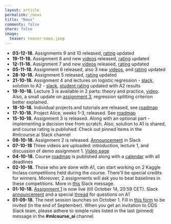 ```yaml
---
layout: article
permalink: /news
title: "News"
comments: false
share: false
image:
  teaser: teaser-news.jpeg
---
```

- **03-12-18.** Assignments 9 and 10 released, [rating](https://goo.gl/vMHdED) updated
- **19-11-18.** Assignment 8 and new [videos](video) released, [rating](https://goo.gl/vMHdED) updated
- **12-11-18.** Assignment 7 and new [videos](video) released, [rating](https://goo.gl/vMHdED) updated
- **05-11-18.** Assignment 6 released, also 3 new [videos](video), and [rating](https://goo.gl/vMHdED) updated
- **28-10-18.** Assignment 5 released, [rating](https://goo.gl/vMHdED) updated
- **21-10-18.** Assignment 4 and lectures on logistic regression - [slack](https://opendatascience.slack.com/archives/C91N8TL83/p1540155881000100), solution to A2 - [slack](https://opendatascience.slack.com/archives/C91N8TL83/p1540154031000100), [student rating](https://goo.gl/vMHdED) updated with A2 results
- **19-10-18.** Lecture 3 is available in 2 parts: theory and practice, [video](video). Also, a small update on [assignment 3](https://mlcourse.ai/notebooks/blob/master/jupyter_english/assignments_fall2018/assignment3_decision_trees.ipynb), regression splitting criterion better explained.  
- **18-10-18.** Individual projects and tutorials are released, see [roadmap](roadmap)
- **17-10-18.** Project Alice, weeks 1-3, released. See [roadmap](roadmap) 
- **15-10-18.** Assignment 3 is released. Along with an optional part - implementing a decision tree from scratch. Also, solution to A1 is shared, and course rating is published. Check out pinned items in the #mlcourse.ai Slack channel 
- **08-10-18.** Assignment 2 is released. [Announcement](https://opendatascience.slack.com/archives/C91N8TL83/p1539033268000100) in Slack
- **07-10-18** Three videos are uploaded: introduction, lecture 1, and discussion of demo assignment 1. [Video page](video)
 - **04-10-18.** Course [roadmap](roadmap) is published along with a [calendar](https://calendar.google.com/calendar?cid=Z25pZ3EwZGxxb2I5cDZwMWptam5rdmY3NWtAZ3JvdXAuY2FsZW5kYXIuZ29vZ2xlLmNvbQ) with all deadlines
 - **02-10-18.** Those who are done with A1, can start working on 2 Kaggle Inclass competitions held during the course. There'll be special credits for winners. Moreover, 2 assignments will ask you to beat baselines in these competitions. More in [this](https://opendatascience.slack.com/archives/C91N8TL83/p1538470036000100) Slack message. 
 - **01-10-18.** [Assignment 1](http://nbviewer.jupyter.org/github/Yorko/mlcourse.ai/blob/master/jupyter_english/assignments_fall2018/assignment1_pandas_olympic.ipynb) is now live (till October 14, 20:59 CET). Slack [announcement](https://opendatascience.slack.com/archives/C91N8TL83/p1538381832000100) and a special [thread](https://opendatascience.slack.com/archives/C91N8TL83/p1538387361000100) for questions on A1 
- **01-09-18.** The next session launches on October 1. Fill in [this form](https://docs.google.com/forms/d/1_pDNuVHwBxV5wuOcdaXoxBZneyAQcqfOl4V2qkqKbNQ) to be invited (in the end of September). When you get an invitation to ODS Slack team, please adhere to simple rules listed in the last (pinned) message in the **#mlcourse_ai** channel. 

